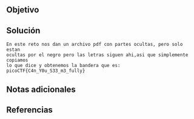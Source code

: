 ## Objetivo

## Solución
```
En este reto nos dan un archivo pdf con partes ocultas, pero solo estan
ocultas por el negro pero las letras siguen ahi,asi que simplemente copiamos
lo que dice y obtenemos la bandera que es:
picoCTF{C4n_Y0u_S33_m3_fully}
```
## Notas adicionales
## Referencias
